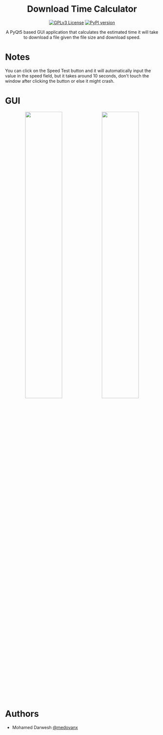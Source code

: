 <div align="center">
  
#  Download Time Calculator
[![GPLv3 License](https://img.shields.io/badge/License-GPL%20v3-yellow.svg)](https://opensource.org/licenses/)
[![PyPI version](https://img.shields.io/pypi/pyversions/spotDL?color=%2344CC11&style=flat-square)](https://www.python.org/)

A PyQt5 based GUI application that calculates the estimated time it will take to download a file given the file size and download speed.
</div>

# Notes
You can click on the Speed Test button and it will automatically input the value in the speed field, but it takes around 10 seconds, don't touch the window after clicking the button or else it might crash.

# GUI
<p align="center">
  <img src="https://i.imgur.com/pcpKLjE.png" width="49%">
  <img src="https://i.imgur.com/QdkXsds.png" width="49%">
</p>

# Authors
- Mohamed Darwesh [@medovanx](https://github.com/medovanx)




